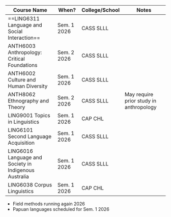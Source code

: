 
| Course Name                                           | When?       | College/School | Notes                                   |
| ----------------------------------------------------- | ----------- | -------------- | --------------------------------------- |
| ==LING6311 Language and Social Interaction==          | Sem. 1 2026 | CASS SLLL      |                                         |
| ANTH6003 Anthropology: Critical Foundations           | Sem. 2 2026 | CASS SLLL      |                                         |
| ANTH6002 Culture and Human Diversity                  | Sem. 1 2026 | CASS SLLL      |                                         |
| ANTH8062 Ethnography and Theory                       | Sem. 2 2026 | CASS SLLL      | May require prior study in anthropology |
| LING9001 Topics in Linguistics                        | Sem. 1 2026 | CAP CHL        |                                         |
| LING6101 Second Language Acquisition                  | Sem. 1 2026 | CASS SLLL      |                                         |
| LING6016 Language and Society in Indigenous Australia | Sem. 1 2026 | CASS SLLL      |                                         |
| LING6038 Corpus Linguistics                           | Sem. 1 2026 | CAP CHL        |                                         |
- Field methods running again 2026
- Papuan languages scheduled for Sem. 1 2026